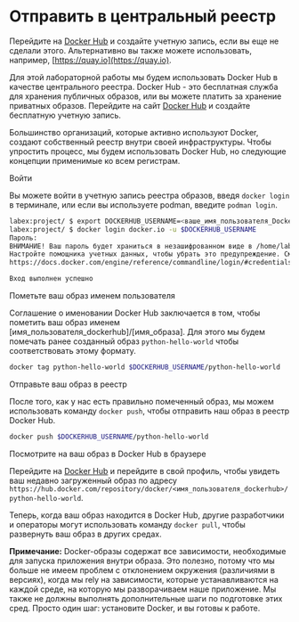 # Отправить в центральный реестр

Перейдите на [Docker Hub](https://hub.docker.com) и создайте учетную запись, если вы еще не сделали этого. Альтернативно вы также можете использовать, например, [https://quay.io](https://quay.io).

Для этой лабораторной работы мы будем использовать Docker Hub в качестве центрального реестра. Docker Hub - это бесплатная служба для хранения публичных образов, или вы можете платить за хранение приватных образов. Перейдите на сайт [Docker Hub](https://hub.docker.com) и создайте бесплатную учетную запись.

Большинство организаций, которые активно используют Docker, создают собственный реестр внутри своей инфраструктуры. Чтобы упростить процесс, мы будем использовать Docker Hub, но следующие концепции применимые ко всем регистрам.

Войти

Вы можете войти в учетную запись реестра образов, введя `docker login` в терминале, или если вы используете podman, введите `podman login`.

```bash
labex:project/ $ export DOCKERHUB_USERNAME=<ваше_имя_пользователя_Docker>
labex:project/ $ docker login docker.io -u $DOCKERHUB_USERNAME
Пароль:
ВНИМАНИЕ! Ваш пароль будет храниться в незашифрованном виде в /home/labex/.docker/config.json.
Настройте помощника учетных данных, чтобы убрать это предупреждение. См.
https://docs.docker.com/engine/reference/commandline/login/#credentials-store

Вход выполнен успешно
```

Пометьте ваш образ именем пользователя

Соглашение о именовании Docker Hub заключается в том, чтобы пометить ваш образ именем [имя_пользователя_dockerhub]/[имя_образа]. Для этого мы будем помечать ранее созданный образ `python-hello-world` чтобы соответствовать этому формату.

```bash
docker tag python-hello-world $DOCKERHUB_USERNAME/python-hello-world
```

Отправьте ваш образ в реестр

После того, как у нас есть правильно помеченный образ, мы можем использовать команду `docker push`, чтобы отправить наш образ в реестр Docker Hub.

```bash
docker push $DOCKERHUB_USERNAME/python-hello-world
```

Посмотрите на ваш образ в Docker Hub в браузере

Перейдите на [Docker Hub](https://hub.docker.com) и перейдите в свой профиль, чтобы увидеть ваш недавно загруженный образ по адресу `https://hub.docker.com/repository/docker/<имя_пользователя_dockerhub>/python-hello-world`.

Теперь, когда ваш образ находится в Docker Hub, другие разработчики и операторы могут использовать команду `docker pull`, чтобы развернуть ваш образ в других средах.

**Примечание:** Docker-образы содержат все зависимости, необходимые для запуска приложения внутри образа. Это полезно, потому что мы больше не имеем проблем с отклонением окружения (различиями в версиях), когда мы rely на зависимости, которые устанавливаются на каждой среде, на которую мы разворачиваем наше приложение. Мы также не должны выполнять дополнительные шаги по подготовке этих сред. Просто один шаг: установите Docker, и вы готовы к работе.
